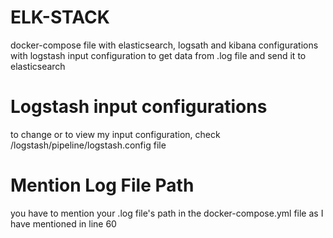 # ELK-STACK
docker-compose file with elasticsearch, logsath and kibana configurations with logstash input configuration to get data from .log file and send it to elasticsearch


# Logstash input configurations
to change or to view my input configuration, check /logstash/pipeline/logstash.config file 

# Mention Log File Path
you have to mention your .log file's path in the docker-compose.yml file as I have mentioned in line 60

